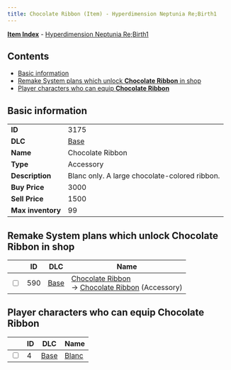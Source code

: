 ```yaml
---
title: Chocolate Ribbon (Item) - Hyperdimension Neptunia Re;Birth1
---
```


[**Item Index**](/neptunia/rb1/item/index.html) - [Hyperdimension Neptunia Re;Birth1](/neptunia/rb1)

## Contents

- [Basic information](#basic-information)
- [Remake System plans which unlock **Chocolate Ribbon** in shop](#remake-system-plans-which-unlock-chocolate-ribbon-in-shop)
- [Player characters who can equip **Chocolate Ribbon**](#player-characters-who-can-equip-chocolate-ribbon)
## Basic information

|   |   |
| -- | -- |
| **ID** | 3175 |
| **DLC** | [Base](/neptunia/rb1/dlc/1-base.html) |
| **Name** | Chocolate Ribbon |
| **Type** | Accessory |
| **Description** | Blanc only. A large chocolate-colored ribbon. |
| **Buy Price** | 3000 |
| **Sell Price** | 1500 |
| **Max inventory** | 99 |


## Remake System plans which unlock **Chocolate Ribbon** in shop

|    | ID | DLC | Name |
| -- | -- | --- | ---- |
| <input type="checkbox" id="rb1-remake-1-590" class="trackbox" /> | 590 | [Base](/neptunia/rb1/dlc/1-base.html) | [Chocolate Ribbon](/neptunia/rb1/remake/1-590-chocolate-ribbon.html)<br /> → [Chocolate Ribbon](/neptunia/rb1/item/1-3175-chocolate-ribbon.html) (Accessory) |


## Player characters who can equip **Chocolate Ribbon**

|    | ID | DLC | Name |
| -- | -- | --- | ---- |
| <input type="checkbox" id="rb1-player-1-4" class="trackbox" /> | 4 | [Base](/neptunia/rb1/dlc/1-base.html) | [Blanc](/neptunia/rb1/player/1-4-blanc.html) |
